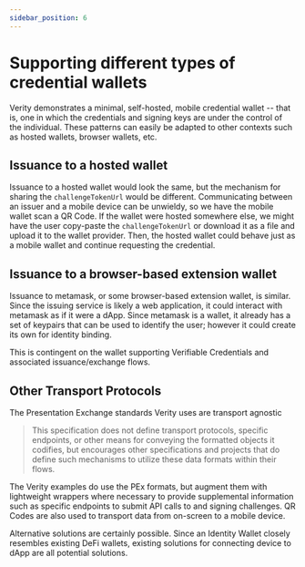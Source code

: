 ```yaml
---
sidebar_position: 6
---
```


# Supporting different types of credential wallets

Verity demonstrates a minimal, self-hosted, mobile credential wallet -- that is, one in which the credentials and signing keys are under the control of the individual. These patterns can easily be adapted to other contexts such as hosted wallets, browser wallets, etc.

## Issuance to a hosted wallet

Issuance to a hosted wallet would look the same, but the mechanism for sharing the `challengeTokenUrl` would be different. Communicating between an issuer and a mobile device can be unwieldy, so we have the mobile wallet scan a QR Code. If the wallet were hosted somewhere else, we might have the user copy-paste the `challengeTokenUrl` or download it as a file and upload it to the wallet provider. Then, the hosted wallet could behave just as a mobile wallet and continue requesting the credential.

## Issuance to a browser-based extension wallet

Issuance to metamask, or some browser-based extension wallet, is similar. Since the issuing service is likely a web application, it could interact with metamask as if it were a dApp. Since metamask is a wallet, it already has a set of keypairs that can be used to identify the user; however it could create its own for identity binding.

This is contingent on the wallet supporting Verifiable Credentials and associated issuance/exchange flows.

## Other Transport Protocols

The Presentation Exchange standards Verity uses are transport agnostic

> This specification does not define transport protocols, specific endpoints, or other means for conveying the formatted objects it codifies, but encourages other specifications and projects that do define such mechanisms to utilize these data formats within their flows.

The Verity examples do use the PEx formats, but augment them with lightweight wrappers where necessary to provide supplemental information such as specific endpoints to submit API calls to and signing challenges. QR Codes are also used to transport data from on-screen to a mobile device.

Alternative solutions are certainly possible. Since an Identity Wallet closely resembles existing DeFi wallets, existing solutions for connecting device to dApp are all potential solutions.
